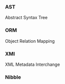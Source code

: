 ### **AST**

Abstract Syntax Tree

### **ORM**

Object Relation Mapping

### **XMI**

XML Metadata Interchange

### **Nibble**

